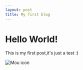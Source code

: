 ```yaml
---
layout: post
title: My first blog
---
```

# Hello World!
This is my first post,it's just a test :)

![Mou icon](http://mouapp.com/Mou_128.png)
